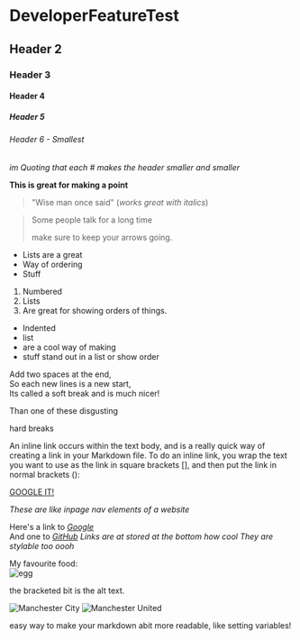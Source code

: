 # DeveloperFeatureTest
## Header 2
### Header 3
#### Header 4
##### Header 5
###### Header 6 - Smallest


_im Quoting that each # makes the header smaller and smaller_

**This is great for making a point**

> "Wise man once said"  (_works great with italics_)

> Some people talk for a long time
>
>
> make sure to keep your arrows going.

* Lists are a great
* Way of ordering
* Stuff

1. Numbered
2. Lists
3. Are great for showing orders of things.

* Indented
 * list
 * are a cool way of making
  * stuff stand out in a list or show order

Add two spaces at the end,  
So each new lines is a new start,  
Its called a soft break and is much nicer!

Than one of these disgusting

hard breaks


An inline link occurs within the text body, and is a really quick way of creating a link in your Markdown file. To do an inline link, you wrap the text you want to use as the link in square brackets [], and then put the link in normal brackets ():

[GOOGLE IT!](http://www.google.com)


_These are like inpage nav elements of a website_

Here's a link to [_Google_][google-link]  
And one to [*GitHub*][github-link]
*Links are at stored at the bottom how cool*
_They are stylable too oooh_

My favourite food:  
![egg](https://qa-courseware-images.s3.eu-west-2.amazonaws.com/markdown/links_images/000.jpeg)

the bracketed bit is the alt text.

![Manchester City][blue]
![Manchester United][red]

easy way to make your markdown abit more readable, like setting variables!



[blue]: https://cdn.images.express.co.uk/img/dynamic/footballteams/x256/20.png
[red]: https://icons.iconseeker.com/png/fullsize/soccer-teams/manchester-united-fc-logo.png
[google-link]: http://www.google.com
[github-link]: http://www.github.com
  
